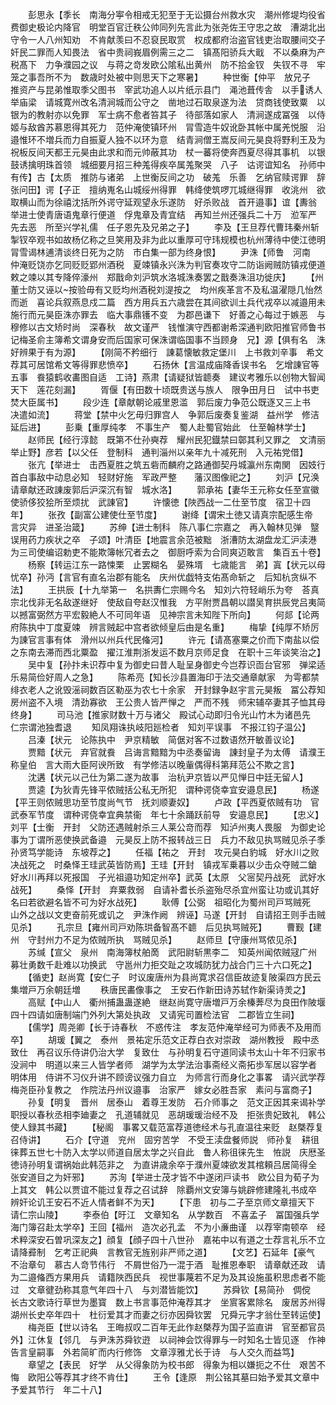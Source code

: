 <!-- { "loadSidebar": true } -->
　　彭思永【季长　南海分寕令相戒无犯至于无讼摄台州救水灾　潮州修堤均役省费御史极论内降官　明堂百官迁秩公帅同列先言此为张尧佐王守忠之故　漕湖北出守令一人八州知劝　不肯献羡曰不忍裒民取赏　权成都府治盗官钱吏治取腰间交子奸民二罪而人知畏法　省中贵祠峩眉例需三之二　镇髙阳骄兵大戢　不以桑麻为产税髙下　力争濮园之议　与蒋之竒发欧公隂私出黄州　防不拾金钗　失钗不寻　牢笼之事吾所不为　数歳时处被中则思天下之寒暑】
　　种世衡【仲平　放兄子　推资产与昆弟惟取季父图书　宰武功追人以片纸示县门　渑池葺传舎　以手诱人举庙梁　请城寛州改名清涧城而公守之　凿地过石取泉遂为法　贷商钱使致粟　以银为的教射亦以免罪　军士病不愈者笞其子　待部落如家人　清涧遂成冨强　以侍姬与敌酋苏慕恩得其死力　范仲淹使镇环州　冐雪造牛奴讹卧其帐中属羌悦服　沿邉惟环不増兵而力自振夏人独不以环为意　结青涧僧王嵩反间元昊良将野利王及为祝板反间天都王元昊由此求和而元帅蔽其功　杖一蕃将使奔西夏尽得其事机　以银鼓诱擒明珠首领　城细要月招三种羗得疾卒属羗聚哭　八子　诂谔谊知名　孙师中有传】古【太质　推防与诸弟　上世衡反间之功　破羗　乐善　乞纳官赎谔罪　辞张问田】谔【子正　擅纳嵬名山城绥州得罪　韩绛使筑啰兀城继得罪　收洮州　欲取横山而为徐禧沈括所外谔守延观望永乐遂防　好杀败战　首开邉事】谊【夀翁　举进士使青唐语鬼章行便道　俘鬼章及青宜结　再知兰州还强兵二十万　涖军严　先去恶　所至兴学礼儒　任子恩先及兄弟之子】
　　李及【王旦荐代曹玮秦州斩掣钗卒观书如故杨亿称之旦笑用及非为此以重厚可守玮规模也杭州薄待中使江徳明　冐雪谒林逋清谈终日死为之防　市白集一部为终身恨】
　　尹洙【师鲁　河南　仲淹贬饶亦乞同贬贬郢州酒税　夏竦镇永兴洙为判官奏攻守二防诣阙贼防镇戎便道敕之竦以其专降倅濠州　郑戬命刘沪筑水洛城洙奏罢之戬奏洙沮功徙庆】
　　【州　董士防又诬以按验毋有又贬均州酒税刘湜按之　均州疾革言不及私温濯隠几怡然而逝　喜论兵叙燕息戍二篇　西方用兵五六歳尝在其间欲训土兵代戎卒以减邉用未施行而元昊臣洙亦罪去　临大事鼎镬不变　为郡邑谦下　好善之心每过于嫉恶　与穆修以古文矫时尚　深春秋　故文谨严　钱惟演守西都谢希深通判欧阳推官师鲁书记梅圣俞主簿希文谓身安而后国家可保洙谓临国事不当顾身　兄】源【俱有名　洙好辨果于有为源】
　　【刚简不矜细行　諌葛懐敏救定堡川　上书救刘辛事　希文荐其可居馆希文等得罪悲愤卒】
　　石扬休【言温成庙降香误书名　乞增諌官等五事　飬猿鹤收畵图自适　工诗】燕肃【请疑狱皆聼奏　建议考雅乐以创物大智闻天下　莲花刻漏】
　　胥偃【有田数十顷既贵送与族人　限争田月日　试中书吏　焚大臣属书】
　　段少连【章献朝论戚里恩滥　郭后废力争范公既逐又三上书　决遣如流】
　　蒋堂【禁中火乞毋归罪宫人　争郭后废奏复鉴湖　益州学　修洁　延后进】
　　彭乗【重厚纯孝　不事生产　蜀人赴蜀官始此　仕至翰林学士】
　　赵师民【经行淳懿　既第不仕孙奭荐　耀州民犯鐡禁曰鄣其利又罪之　文清丽　举止野】彦若【以父任　登制科　通判淄州以亲年九十减死刑　入元祐党借】
　　张亢【举进士　击西夏胜之筑五砦而麟府之路通御契丹城瀛州东南関　因妓行首白事敌中动息必知　轻财好施　军政严整　　藩汉图像祀之】
　　刘沪【兄涣请章献还政諌废郭后沪深沉有智　城水洛】
　　郭承祐【妻华王元称女任至宣徽使骄侈狡狯所至烦扰　武諌官】
　　许懐徳【陜西战一二仕至节度　宿卫十四年】
　　张孜【副富公建使仕至节度】
　　谢绛【谓宋土徳又请真宗配感生帝　言灾异　进圣治箴】
　　苏绅【进士制科　陈八事仁宗嘉之　再入翰林见弹　毉误用药力疾状之卒　子颂】叶清臣【地震言余范被黜　浙漕防太湖盘龙汇沪渎港　为三司使编诏勅吏不能欺簿帐冗者去之　御厨呼索为合同爽迈敢言　集百五十卷】
　　杨察【转运江东一路悚栗　止罢糊名　晏殊壻　七歳能言　弟】寘【状元以母忧卒】孙沔【言官有直名治郡有能名　庆州优戯特支佑髙命斩之　后知杭贪纵不法】
　　王拱辰【十九举第一　名拱夀仁宗赐今名　知刘六符轻峭乐为夸　荅真宗北伐非无名敌遂继好　使敌自夸赵汉惟我　方平附贾昌朝以譛吴育拱辰党吕夷简以撼富弼然方平宏毅絶人不可同年语　见神宗言未知陛下所向】
　　何郯【论两府陈执中丁度夏竦　辨言贼起中宫者欲倾皇后由是名重】
　　梅挚【纯厚不矫厉　为諌官言事有体　滑州以州兵代民偹河】
　　许元【请髙塞粟之价而下南盐以偿之东南去滞而西北粟盈　擢江淮荆浙发运不数月京师足食　在职十三年谈笑治之】
　　吴中复【孙抃未识荐中复为御史曰昔人耻呈身御史今岂荐识靣台官邪　弹梁适　乐易简俭好周人之急】
　　陈希亮【知长沙县置海印于法交通章献家　为雩都禁绯衣老人之讹毁滛祠数百区勒巫为农七十余家　开封録争赵宇言元昊叛　冨公荐知房州盗不入境　清劲寡欲　王公贵人皆严惮之　严而不残　师宋辅卒妻其子恤其母终身】
　　司马池【推家财数十万与诸父　殿试心动即归令光山竹木为诸邑先　仁宗谓池独耆退
　　知凤翔诛执岐阳廵检者　知刘平误事　不报江钧子温公】
　　吕溱【状元　论陈执中　尹京精敏　简倨对客不过数语然开敏善议论】
　　贾黯【状元　弃官就飬　吕诲言黯黯为中丞奏留诲　諌封皇子为太傅　请濮王称皇伯　言大雨大臣阿谀所致　有学修洁以晚軰偶得科第拜范公不欺之言】
　　沈遘【状元以己仕为第二遂为故事　治杭尹京皆以严见惮日中廷无留人】
　　贾逵【为狄青先锋平侬贼括公私无所犯　谓种谔侥幸宜安邉息民】
　　杨遂【平王则侬贼思功至节度尚气节　抚刘顺妻奴】
　　卢政【平西夏侬贼有功　官武泰军节度　谓种谔侥幸宜典禁衞　年七十余踊跃前导　安邉息民】
　　【忠义】刘平【士衡　开封　父防还遇贼射杀三人莱公竒而荐　知泸州夷人畏服　为御史论事为丁谓所恶使换武备邉　元昊反上防不报转战三日　兵力不敌见执骂贼见杀子季孙贤笃学能诗　东坡荐之】
　　任福【祐之　开封　攻元昊白豹城　好水川之败决战死之　时桑怿王珪武英皆防焉】王珪【开封　镇戎军乗暮以少击众夺贼二鎗　好水川再拜以死报国　子光祖邉功知定州卒】武英【太原　父宻契丹战死　武好水战死】
　　桑怿【开封　弃粟救弱　自请补耆长杀盗殆尽杀宜州蛮让功或讥其好名曰若欲避名皆不可为好水战死】
　　耿傅【公弼　祖昭化为蜀州司戸骂贼死　山外之战以文吏奋前死或讥之　尹洙作阙　辨诬】马遂【开封　自请招王则手击贼见杀】
　　孔宗旦【雍州司戸劝陈珙备智髙不聼　后见执骂贼死】
　　曹觐【建州　守封州力不足为侬贼所执　骂贼见杀】
　　赵师旦【守康州骂侬见杀】
　　苏缄【宣父　泉州　南海簿杖舶啇　武阳尉斩黒李二　知英州闻侬贼冦广州　募壮勇数千赴难以功换武　守邕州力拒交趾之攻城防犹力战合门三十六口死之】
　　【循吏】赵尚寛【安仁子　时议废唐州为县尚寛求召信臣故迹复陂渠四方民云集増戸万余朝廷増
　　秩唐民畵像事之　王安石作新田诗苏轼作新渠诗羙之】
　　高赋【中山人　衢州捕蛊蛊遂絶　继赵尚寛守唐増戸万余榛莾尽为良田作陂堰四十四请如唐制端门外列大第处执政　又请宪司置检法官　二郡皆立生祠】
　　【儒学】周尧卿【长于诗春秋　不惑传注　孝友范仲淹举经可为师表不及用而卒】
　　胡瑗【翼之　泰州　景祐定乐范文正荐白衣对崇政　湖州教授　殿中丞致仕　再召议乐侍讲仍治大学　复致仕　与孙明复石守道同读书太山十年不归家书没涧中　明道以来三人皆学者师　湖学为太学法治事斋经义斋拓歩军居以容学者　明体用　侍讲不习仪升讲不顾谤议强力自立　为师言行而身化之事畧　请兴武学荐梅尧臣孙复教之　作院法丹州议邉事　治家严　嫁女必胜吾家　素问与富商子】
　　孙复【明复　晋州　居泰山　着尊王发防　石介师事之　范文正因其来谒补学职授以春秋丞相李廸妻之　孔道辅就见　恶胡瑗瑗治经不及　拒张贵妃致礼　韩公使人録其书藏】
　　【秘阁　事畧又载范富荐道徳经术与孔直温往来贬　赵槩荐复召侍讲】
　　石介【守道　兖州　固穷苦学　不受王渎盘餐师説　师孙复　耕徂徕葬五世七十防入太学以师道自居太学之兴自此　鲁人称徂徕先生　恠説　庆厯圣徳诗孙明复谓祸始此韩范非之　为直讲歳余卒于濮州夏竦欲发其棺頼吕居简得全　张安道目之为奸邪】
　　苏洵【举进士茂才皆不中遂闭戸读书　欧公目为荀子为上其文　韩公以贾谊不能过复荐之召试辞　除覇州文安簿与姚辟修建隆礼书成卒　辨奸论讥王安石不近人情者鲜不为天】
　　【下患　初与二子至京师文章擅天下　请仁宗山陵】
　　李泰伯【旴江　文章知名　从学数百　不喜孟子　冨国强兵学　海门簿召赴太学卒】王回【福州　造次必孔孟　不为小亷曲谨　以荐宰南顿卒　经术粹深安石曽巩深友之】顔复【顔子四十八世孙　嘉祐中以有道之士荐言礼乐不立请降彛制　乞考正祀典　言教官无旌别非严师之道】
　　【文艺】石延年【豪气　不治章句　慕古人竒节伟行　不屑世俗乃一混于酒　耻推恩奉职　请章献还政　请为二邉偹西方果用兵　请籍陜西民兵　视世事蔑若不足为及其设施虽积思虑者不能过　文章徤劲称其意气年四十八　与刘潜皆能饮】
　　苏舜钦【易简孙　倜傥　长古文歌诗行草世为墨寳　数上书言事范仲淹荐其才　坐賔客累除名　废居苏州得湖州长史卒年四十　杜衍爱其才而妻之衍亦因舜钦罢　兄舜元字才翁仕至转运使】
　　梅尧臣【世以诗名　王晦叔叹二百年无此作赵槩荐为国子监直讲　官至都官员外】江休复【邻几　与尹洙苏舜钦逰　以祠神会饮得罪与一时知名士皆见逐　作神告言皇嗣事　外若简旷而内行修饰　文章淳雅尤长于诗　与人交久而益笃】
　　章望之【表民　好学　从父得象防为校书郎　得象为相以嫌扼之不仕　艰苦不悔　欧阳公等荐其才终不肯仕】
　　王令【逢原　荆公铭其墓曰始予爱其文章中予爱其节行　年二十八】

